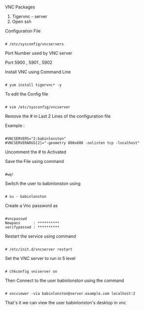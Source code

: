 VNC Packages 

1. Tigervnc - server
2. Open ssh 

Configuration File 

```

# /etc/sysconfig/vncservers

```

Port Number used by VNC server

Port 5900 , 5901 , 5902

Install VNC using Command Line 

```

# yum install tigervnc* -y 

```

To edit the Config file 

```

# vim /etc/sysconfig/vncserver

```

Remove the # in Last 2 Lines of the configuration file 

Example : 

```

#VNCSERVERS="2:babinlonston"
#VNCSERVERARGS[2]="-geometry 800x600 -nolisten tcp -localhost"

```

Uncomment the # to Activated 

Save the File using command 

```

#wq!

```

Switch the user to babinlonston using 

```

# su - babinlonston

```

Create a Vnc password as 

```

#vncpasswd 
Newpass      : **********
verifypasswd : **********

```
 
Restart the service using command 

```

# /etc/init.d/vncserver restart 

```

Set the VNC server to run in 5 level 

```

# chkconfig vncserver on 

```

Then Connect to the user babinlonston using the command 

```

# vncviewer -via babinlonston@server.example.com localhost:2 

```

That's it we can view the user babinlonston's desktop in vnc 
